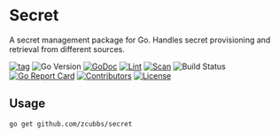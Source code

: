 # Secret

A secret management package for Go. Handles secret provisioning and retrieval from different sources.

[![tag](https://img.shields.io/github/tag/zcubbs/secret)](https://github.com/zcubbs/secret/releases)
![Go Version](https://img.shields.io/badge/Go-%3E%3D%201.21-%23007d9c)
[![GoDoc](https://godoc.org/github.com/zcubbs/secret?status.svg)](https://pkg.go.dev/github.com/zcubbs/secret)
[![Lint](https://github.com/zcubbs/secret/actions/workflows/lint.yaml/badge.svg)](https://github.com/zcubbs/secret/actions/workflows/lint.yaml)
[![Scan](https://github.com/zcubbs/secret/actions/workflows/scan.yaml/badge.svg?branch=main)](https://github.com/zcubbs/secret/actions/workflows/scan.yaml)
![Build Status](https://github.com/zcubbs/secret/actions/workflows/test.yaml/badge.svg)
[![Go Report Card](https://goreportcard.com/badge/github.com/zcubbs/secret)](https://goreportcard.com/report/github.com/zcubbs/secret)
[![Contributors](https://img.shields.io/github/contributors/zcubbs/secret)](https://github.com/zcubbs/secret/graphs/contributors)
[![License](https://img.shields.io/github/license/zcubbs/secret.svg)](./LICENSE)

## Usage

```bash
go get github.com/zcubbs/secret
```
